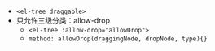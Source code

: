 - `<el-tree draggable>`
- 只允许三级分类：allow-drop
	- `<el-tree :allow-drop="allowDrop">`
	- `method: allowDrop(draggingNode, dropNode, type){}`